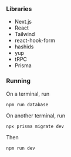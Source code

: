 ### Libraries

- Next.js
- React
- Tailwind
- react-hook-form
- hashids
- yup
- tRPC
- Prisma

### Running

On a terminal, run

```shell
npm run database
```

On another terminal, run

```shell
npx prisma migrate dev
```

Then

```shell
npm run dev
```
